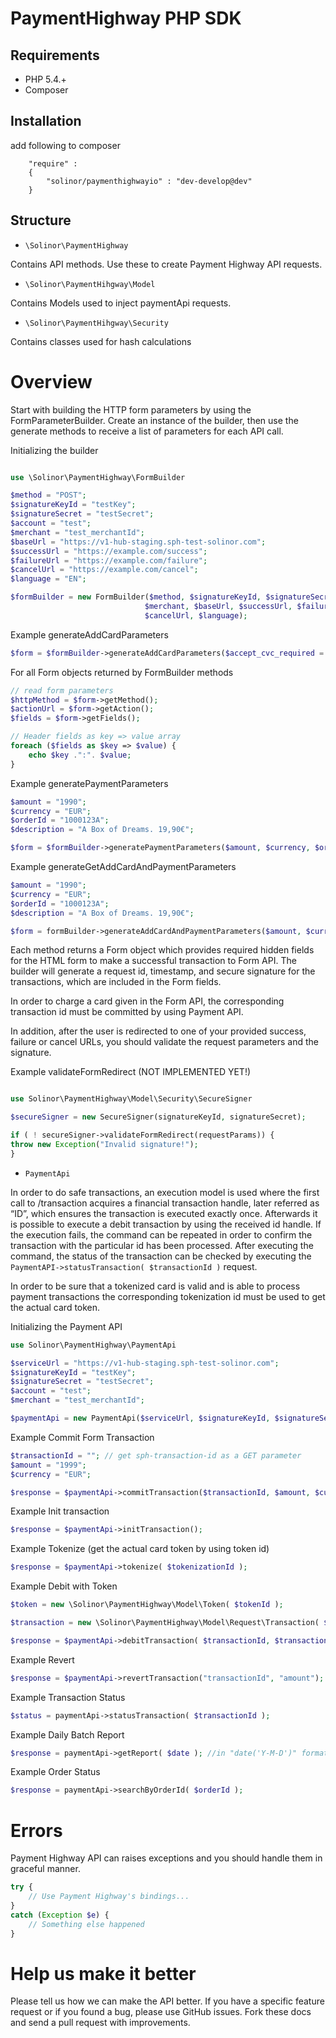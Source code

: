 # PaymentHighway PHP SDK

## Requirements

* PHP 5.4.+
* Composer

## Installation

add following to composer

```
    "require" : 
    {
        "solinor/paymenthighwayio" : "dev-develop@dev"
    }
```

## Structure 

* `\Solinor\PaymentHighway`

Contains API methods. Use these to create Payment Highway API requests.

* `\Solinor\PaymentHihgway\Model`

Contains Models used to inject paymentApi requests.

* `\Solinor\PaymentHihgway\Security`

Contains classes used for hash calculations

# Overview

Start with building the HTTP form parameters by using the FormParameterBuilder. Create an instance of the builder, then use the generate methods to receive a list of parameters for each API call.

Initializing the builder

```php

use \Solinor\PaymentHighway\FormBuilder

$method = "POST";
$signatureKeyId = "testKey";
$signatureSecret = "testSecret";
$account = "test";
$merchant = "test_merchantId";
$baseUrl = "https://v1-hub-staging.sph-test-solinor.com";
$successUrl = "https://example.com/success";
$failureUrl = "https://example.com/failure";
$cancelUrl = "https://example.com/cancel";
$language = "EN";

$formBuilder = new FormBuilder($method, $signatureKeyId, $signatureSecret, $account,
                              $merchant, $baseUrl, $successUrl, $failureUrl,
                              $cancelUrl, $language);
```

Example generateAddCardParameters

```php
$form = $formBuilder->generateAddCardParameters($accept_cvc_required = false);
```

For all Form objects returned by FormBuilder methods
```php
// read form parameters
$httpMethod = $form->getMethod();
$actionUrl = $form->getAction();
$fields = $form->getFields(); 

// Header fields as key => value array
foreach ($fields as $key => $value) {
	echo $key .":". $value;
}
```

Example generatePaymentParameters 

```php
$amount = "1990";
$currency = "EUR";
$orderId = "1000123A";
$description = "A Box of Dreams. 19,90€";

$form = $formBuilder->generatePaymentParameters($amount, $currency, $orderId, $description);

```
        	
Example generateGetAddCardAndPaymentParameters
```php
$amount = "1990";
$currency = "EUR";
$orderId = "1000123A";
$description = "A Box of Dreams. 19,90€";

$form = formBuilder->generateAddCardAndPaymentParameters($amount, $currency, $orderId, $description);
```

Each method returns a Form object which provides required hidden fields for the HTML form to make a successful transaction to Form API. The builder will generate a request id, timestamp, and secure signature for the transactions, which are included in the Form fields.

In order to charge a card given in the Form API, the corresponding transaction id must be committed by using Payment API.

In addition, after the user is redirected to one of your provided success, failure or cancel URLs, you should validate the request parameters and the signature.

Example validateFormRedirect (NOT IMPLEMENTED YET!)

```php

use Solinor\PaymentHighway\Model\Security\SecureSigner

$secureSigner = new SecureSigner(signatureKeyId, signatureSecret);

if ( ! secureSigner->validateFormRedirect(requestParams)) {
throw new Exception("Invalid signature!");
}
```

- `PaymentApi`

In order to do safe transactions, an execution model is used where the first call to /transaction acquires a financial transaction handle, later referred as “ID”, which ensures the transaction is executed exactly once. Afterwards it is possible to execute a debit transaction by using the received id handle. If the execution fails, the command can be repeated in order to confirm the transaction with the particular id has been processed. After executing the command, the status of the transaction can be checked by executing the `PaymentAPI->statusTransaction( $transactionId )` request. 

In order to be sure that a tokenized card is valid and is able to process payment transactions the corresponding tokenization id must be used to get the actual card token. 

Initializing the Payment API

```php
use Solinor\PaymentHighway\PaymentApi

$serviceUrl = "https://v1-hub-staging.sph-test-solinor.com";
$signatureKeyId = "testKey";
$signatureSecret = "testSecret";
$account = "test";
$merchant = "test_merchantId";

$paymentApi = new PaymentApi($serviceUrl, $signatureKeyId, $signatureSecret, $account, $merchant)
```
        
Example Commit Form Transaction

```php
$transactionId = ""; // get sph-transaction-id as a GET parameter
$amount = "1999";
$currency = "EUR";

$response = $paymentApi->commitTransaction($transactionId, $amount, $currency); //response is pure json run through json_decode();
```

Example Init transaction

```php
$response = $paymentApi->initTransaction();
```

Example Tokenize (get the actual card token by using token id)
```php
$response = $paymentApi->tokenize( $tokenizationId );
```			
Example Debit with Token
```php
$token = new \Solinor\PaymentHighway\Model\Token( $tokenId );

$transaction = new \Solinor\PaymentHighway\Model\Request\Transaction( $token, $amount, $currency);

$response = $paymentApi->debitTransaction( $transactionId, $transaction);
```	
Example Revert
```php
$response = $paymentApi->revertTransaction("transactionId", "amount");
```
Example Transaction Status
```php
$status = paymentApi->statusTransaction( $transactionId );
```	
Example Daily Batch Report
```php
$response = paymentApi->getReport( $date ); //in "date('Y-M-D')" format
```	
Example Order Status
```php
$response = paymentApi->searchByOrderId( $orderId );
```	

# Errors

Payment Highway API can raises exceptions and you should handle them in graceful manner.

```php
try {
	// Use Payment Highway's bindings...
} 
catch (Exception $e) {
  	// Something else happened
}
```

# Help us make it better

Please tell us how we can make the API better. If you have a specific feature request or if you found a bug, please use GitHub issues. Fork these docs and send a pull request with improvements.
